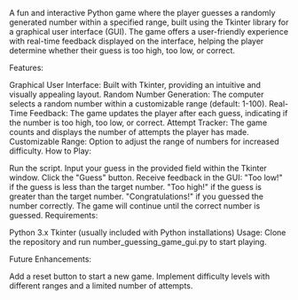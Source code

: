 A fun and interactive Python game where the player guesses a randomly generated number within a specified range, built using the Tkinter library for a graphical user interface (GUI). The game offers a user-friendly experience with real-time feedback displayed on the interface, helping the player determine whether their guess is too high, too low, or correct.

Features:

Graphical User Interface: Built with Tkinter, providing an intuitive and visually appealing layout.
Random Number Generation: The computer selects a random number within a customizable range (default: 1-100).
Real-Time Feedback: The game updates the player after each guess, indicating if the number is too high, too low, or correct.
Attempt Tracker: The game counts and displays the number of attempts the player has made.
Customizable Range: Option to adjust the range of numbers for increased difficulty.
How to Play:

Run the script.
Input your guess in the provided field within the Tkinter window.
Click the "Guess" button.
Receive feedback in the GUI:
"Too low!" if the guess is less than the target number.
"Too high!" if the guess is greater than the target number.
"Congratulations!" if you guessed the number correctly.
The game will continue until the correct number is guessed.
Requirements:

Python 3.x
Tkinter (usually included with Python installations)
Usage: Clone the repository and run number_guessing_game_gui.py to start playing.

Future Enhancements:

Add a reset button to start a new game.
Implement difficulty levels with different ranges and a limited number of attempts.
